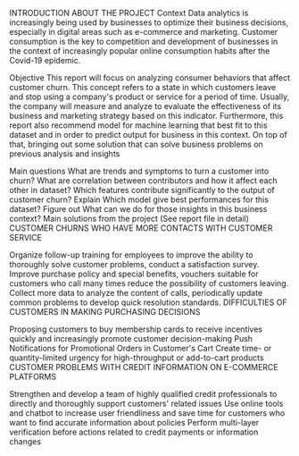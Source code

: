 INTRODUCTION ABOUT THE PROJECT
Context
Data analytics is increasingly being used by businesses to optimize their business decisions, especially in digital areas such as e-commerce and marketing. Customer consumption is the key to competition and development of businesses in the context of increasingly popular online consumption habits after the Covid-19 epidemic.

Objective
This report will focus on analyzing consumer behaviors that affect customer churn. This concept refers to a state in which customers leave and stop using a company's product or service for a period of time. Usually, the company will measure and analyze to evaluate the effectiveness of its business and marketing strategy based on this indicator. Furthermore, this report also recommend model for machine learning that best fit to this dataset and in order to predict output for business in this context. On top of that, bringing out some solution that can solve business problems on previous analysis and insights

Main questions
What are trends and symptoms to turn a customer into churn?
What are correlation between contributors and how it affect each other in dataset?
Which features contribute significantly to the output of customer churn? Explain
Which model give best performances for this dataset? Figure out
What can we do for those insights in this business context?
Main solutions from the project (See report file in detail)
CUSTOMER CHURNS WHO HAVE MORE CONTACTS WITH CUSTOMER SERVICE

Organize follow-up training for employees to improve the ability to thoroughly solve customer problems, conduct a satisfaction survey.
Improve purchase policy and special benefits, vouchers suitable for customers who call many times reduce the possibility of customers leaving.
Collect more data to analyze the content of calls, periodically update common problems to develop quick resolution standards.
DIFFICULTIES OF CUSTOMERS IN MAKING PURCHASING DECISIONS

Proposing customers to buy membership cards to receive incentives quickly and increasingly promote customer decision-making
Push Notifications for Promotional Orders in Customer's Cart
Create time- or quantity-limited urgency for high-throughput or add-to-cart products
CUSTOMER PROBLEMS WITH CREDIT INFORMATION ON E-COMMERCE PLATFORMS

Strengthen and develop a team of highly qualified credit professionals to directly and thoroughly support customers' related issues
Use online tools and chatbot to increase user friendliness and save time for customers who want to find accurate information about policies
Perform multi-layer verification before actions related to credit payments or information changes
